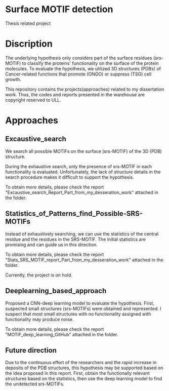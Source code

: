 # Surface MOTIF detection
Thesis related project

# Discription
The underlying hypothesis only considers part of the surface residues (srs-MOTIF) to classify the proteins' functionality on the surface of the protein molecules.
To evaluate the hypothesis, we utilized 3D structures (PDBs) of Cancer-related functions that promote (ONGO) or suppress (TSG) cell growth.

This repository contains the projects(approaches) related to my dissertation work. Thus, the codes and reports presented in the warehouse are copyright reserved to ULL.

# Approaches

 ## Excaustive_search ## 

We search all possible MOTIFs on the surface  (srs-MOTIF) of the 3D (PDB) structure.

During the exhaustive search, only the presence of srs-MOTIF in each functionality is evaluated. 
Unfortunately, the lack of structure details in the search procedure makes it difficult to support the hypothesis.

To obtain more details, please check the report "Excaustive_search_Report_Part_from_my_desseration_work" attached in the folder.
 
 ## Statistics_of_Patterns_find_Possible-SRS-MOTIFs ## 

Instead of exhaustively searching, we can use the statistics of the central residue and the residues in the SRS-MOTIF.
The initial statistics are promising and can guide us in this direction.
 
 To obtain more details, please check the report "Stats_SRS_MOTIF_report_Part_from_my_desseration_work" attached in the folder.
 
 Currently, the project is on hold.


 ## Deeplearning_based_approach ## 
  Proposed a CNN-deep learning model to evaluate the hypothesis. 
  First, suspected small structures (srs-MOTIFs) were obtained and represented.
  I suspect that most small structures with no functionality assigned with functionality may produce noise.

  To obtain more details, please check the report "MOTIF_deep_learning_GitHub" attached in the folder.

  ## Future direction
  Due to the continuous effort of the researchers and the rapid increase in deposits of the PDB structures, 
  this hypothesis may be supported based on the idea proposed in this report. 
    First, obtain the functionally relevant structures based on the statistics, then use the deep learning model
  to find the undetected srs-MOTIFs.

  
